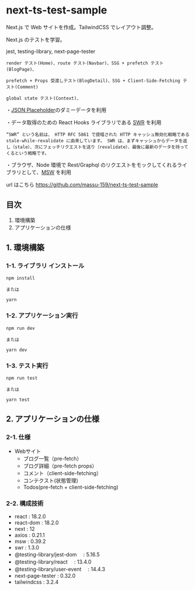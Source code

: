 # next-ts-test-sample

Next.js で Web サイトを作成。TailwindCSS でレイアウト調整。

Next.js のテストを学習。

jest, testing-library, next-page-tester

```
render テスト(Home)、route テスト(Navbar)、SSG + prefetch テスト(BlogPage)、

prefetch + Props 受渡しテスト(BlogDetail)、SSG + Client-Side-Fetching テスト(Comment)

global state テスト(Context)、
```

・[JSON Placeholder](https://jsonplaceholder.typicode.com/)のダミーデータを利用

・データ取得のための React Hooks ライブラリである [SWR](https://swr.vercel.app) を利用

```
“SWR” という名前は、 HTTP RFC 5861 で提唱された HTTP キャッシュ無効化戦略である stale-while-revalidate に由来しています。 SWR は、まずキャッシュからデータを返し（stale）、次にフェッチリクエストを送り（revalidate）、最後に最新のデータを持ってくるという戦略です。
```

・ブラウザ、Node 環境で Rest/Graphql のリクエストをモックしてくれるライブラリとして、[MSW](https://mswjs.io/) を利用

url はこちら
https://github.com/massu-159/next-ts-test-sample

## 目次

1. 環境構築
2. アプリケーションの仕様

## 1. 環境構築

### 1-1. ライブラリ インストール

```
npm install

または

yarn
```

### 1-2. アプリケーション実行

```
npm run dev

または

yarn dev
```

### 1-3. テスト実行

```
npm run test

または

yarn test
```

## 2. アプリケーションの仕様

### 2-1. 仕様

- Webサイト
  - ブログ一覧（pre-fetch）
  - ブログ詳細（pre-fetch props）
  - コメント（client-side-fetching）
  - コンテクスト(状態管理)
  - Todos(pre-fetch + client-side-fetching)

### 2-2. 構成技術

- react : 18.2.0
- react-dom : 18.2.0
- next : 12
- axios : 0.21.1
- msw : 0.39.2
- swr : 1.3.0
- @testing-library/jest-dom 　: 5.16.5
- @testing-library/react 　: 13.4.0
- @testing-library/user-event 　: 14.4.3
- next-page-tester : 0.32.0
- tailwindcss : 3.2.4
